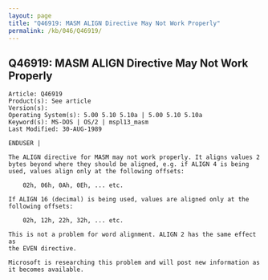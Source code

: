 ```yaml
---
layout: page
title: "Q46919: MASM ALIGN Directive May Not Work Properly"
permalink: /kb/046/Q46919/
---
```


## Q46919: MASM ALIGN Directive May Not Work Properly

	Article: Q46919
	Product(s): See article
	Version(s): 
	Operating System(s): 5.00 5.10 5.10a | 5.00 5.10 5.10a
	Keyword(s): MS-DOS | OS/2 | mspl13_masm
	Last Modified: 30-AUG-1989
	
	ENDUSER |
	
	The ALIGN directive for MASM may not work properly. It aligns values 2
	bytes beyond where they should be aligned, e.g. if ALIGN 4 is being
	used, values align only at the following offsets:
	
	    02h, 06h, 0Ah, 0Eh, ... etc.
	
	If ALIGN 16 (decimal) is being used, values are aligned only at the
	following offsets:
	
	    02h, 12h, 22h, 32h, ... etc.
	
	This is not a problem for word alignment. ALIGN 2 has the same effect as
	the EVEN directive.
	
	Microsoft is researching this problem and will post new information as
	it becomes available.
